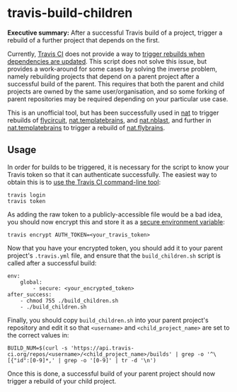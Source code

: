# travis-build-children
**Executive summary:** After a successful Travis build of a project, trigger a rebuild of a further project that depends on the first.

Currently, [Travis CI](https://travis-ci.org/) does not provide a way to [trigger rebuilds when dependencies are updated](https://github.com/travis-ci/travis-ci/issues/249). This script does not solve this issue, but provides a work-around for some cases by solving the inverse problem, namely rebuilding projects that depend on a parent project after a successful build of the parent. This requires that both the parent and child projects are owned by the same user/organisation, and so some forking of parent repositories may be required depending on your particular use case.

This is an unofficial tool, but has been successfully used in [nat](https://github.com/jefferis/nat) to trigger rebuilds of [flycircuit](https://github.com/jefferis/flycircuit), [nat.templatebrains](https://github.com/jefferislab/nat.templatebrains), and [nat.nblast](https://github.com/jefferislab/nat.nblast), and further in [nat.templatebrains](https://github.com/jefferislab/nat.templatebrains) to trigger a rebuild of [nat.flybrains](https://github.com/jefferislab/nat.flybrains).

## Usage
In order for builds to be triggered, it is necessary for the script to know your Travis token so that it can authenticate successfully. The easiest way to obtain this is to [use the Travis CI command-line tool](https://github.com/travis-ci/travis.rb#token):
```
travis login
travis token
```
As adding the raw token to a publicly-accessible file would be a bad idea, you should now encrypt this and store it as a [secure environment variable](http://docs.travis-ci.com/user/encryption-keys/):
```
travis encrypt AUTH_TOKEN=<your_travis_token>
```
Now that you have your encrypted token, you should add it to your parent project's ``.travis.yml`` file, and ensure that the ``build_children.sh`` script is called after a successful build:
```
env:
	global:
		- secure: <your_encrypted_token>
after_success:
	- chmod 755 ./build_children.sh
	- ./build_children.sh

```
Finally, you should copy ``build_children.sh`` into your parent project's repository and edit it so that ``<username>`` and ``<child_project_name>`` are set to the correct values in:
```
BUILD_NUM=$(curl -s 'https://api.travis-ci.org/repos/<username>/<child_project_name>/builds' | grep -o '^\[{"id":[0-9]*,' | grep -o '[0-9]' | tr -d '\n')
```
Once this is done, a successful build of your parent project should now trigger a rebuild of your child project.
